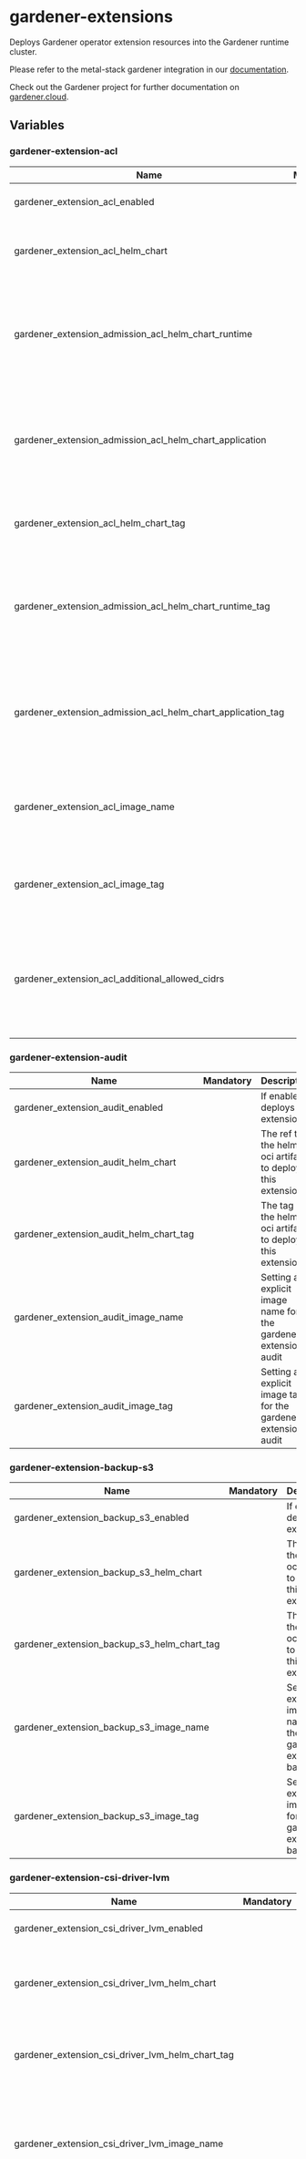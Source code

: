 # gardener-extensions

Deploys Gardener operator extension resources into the Gardener runtime cluster.

Please refer to the metal-stack gardener integration in our [documentation](https://docs.metal-stack.io/stable/overview/kubernetes/).

Check out the Gardener project for further documentation on [gardener.cloud](https://gardener.cloud/).

## Variables

### gardener-extension-acl

| Name                                                        | Mandatory | Description                                                                                             |
| ----------------------------------------------------------- | --------- | ------------------------------------------------------------------------------------------------------- |
| gardener_extension_acl_enabled                              |           | If enabled, deploys the extension                                                                       |
| gardener_extension_acl_helm_chart                           |           | The ref to the helm oci artifact to deploy this extension                                               |
| gardener_extension_admission_acl_helm_chart_runtime         |           | The ref to the helm oci artifact to deploy this extension's admission controller in the runtime cluster |
| gardener_extension_admission_acl_helm_chart_application     |           | The ref to the helm oci artifact to deploy this extension's admission controller in the virtual garden  |
| gardener_extension_acl_helm_chart_tag                       |           | The tag of the helm oci artifact to deploy this extension                                               |
| gardener_extension_admission_acl_helm_chart_runtime_tag     |           | The tag of the helm oci artifact to deploy this extension's admission controller in the runtime cluster |
| gardener_extension_admission_acl_helm_chart_application_tag |           | The tag of the helm oci artifact to deploy this extension's admission controller in the virtual garden  |
| gardener_extension_acl_image_name                           |           | Setting an explicit image name for the gardener-extension-acl                                           |
| gardener_extension_acl_image_tag                            |           | Setting an explicit image tag for the gardener-extensionacl                                             |
| gardener_extension_acl_additional_allowed_cidrs             |           | Additional allowed CIDRs to add when the extension gets enabled on a kube-apiserver                     |

### gardener-extension-audit

| Name                                    | Mandatory | Description                                                     |
| --------------------------------------- | --------- | --------------------------------------------------------------- |
| gardener_extension_audit_enabled        |           | If enabled, deploys the extension                               |
| gardener_extension_audit_helm_chart     |           | The ref to the helm oci artifact to deploy this extension       |
| gardener_extension_audit_helm_chart_tag |           | The tag of the helm oci artifact to deploy this extension       |
| gardener_extension_audit_image_name     |           | Setting an explicit image name for the gardener-extension-audit |
| gardener_extension_audit_image_tag      |           | Setting an explicit image tag for the gardener-extension-audit  |

### gardener-extension-backup-s3

| Name                                        | Mandatory | Description                                                         |
| ------------------------------------------- | --------- | ------------------------------------------------------------------- |
| gardener_extension_backup_s3_enabled        |           | If enabled, deploys the extension                                   |
| gardener_extension_backup_s3_helm_chart     |           | The ref to the helm oci artifact to deploy this extension           |
| gardener_extension_backup_s3_helm_chart_tag |           | The tag of the helm oci artifact to deploy this extension           |
| gardener_extension_backup_s3_image_name     |           | Setting an explicit image name for the gardener-extension-backup-s3 |
| gardener_extension_backup_s3_image_tag      |           | Setting an explicit image tag for the gardener-extension-backup-s3  |

### gardener-extension-csi-driver-lvm

| Name                                             | Mandatory | Description                                                              |
| ------------------------------------------------ | --------- | ------------------------------------------------------------------------ |
| gardener_extension_csi_driver_lvm_enabled        |           | If enabled, deploys the extension                                        |
| gardener_extension_csi_driver_lvm_helm_chart     |           | The ref to the helm oci artifact to deploy this extension                |
| gardener_extension_csi_driver_lvm_helm_chart_tag |           | The tag of the helm oci artifact to deploy this extension                |
| gardener_extension_csi_driver_lvm_image_name     |           | Setting an explicit image name for the gardener-extension-csi-driver-lvm |
| gardener_extension_csi_driver_lvm_image_tag      |           | Setting an explicit image tag for the gardener-extension-csi-driver-lvm  |

### gardener-extension-dns-powerdns

| Name                                                        | Mandatory | Description                                                                                                   |
| ----------------------------------------------------------- | --------- | ------------------------------------------------------------------------------------------------------------- |
| gardener_extension_dns_powerdns_enabled                     |           | If enabled, deploys the extension                                                                             |
| gardener_extension_dns_powerdns_helm_chart                  |           | The ref to the helm oci artifact to deploy this extension                                                     |
| gardener_extension_dns_powerdns_helm_chart_tag              |           | The tag of the helm oci artifact to deploy this extension                                                     |
| gardener_extension_dns_powerdns_additional_network_policies |           | Deploys additional network policies required if powerdns runs in the same cluster as the extension controller |
| gardener_extension_dns_powerdns_image_name                  |           | Setting an explicit image name for the gardener-extension-dns-powerdns                                        |
| gardener_extension_dns_powerdns_image_tag                   |           | Setting an explicit image tag for the gardener-extension-dns-powerdns                                         |

### gardener-extension-duros

| Name                                    | Mandatory | Description                                                            |
| --------------------------------------- | --------- | ---------------------------------------------------------------------- |
| gardener_extension_duros_enabled        |           | If enabled, deploys the extension                                      |
| gardener_extension_duros_helm_chart     |           | The ref to the helm oci artifact to deploy this extension              |
| gardener_extension_duros_helm_chart_tag |           | The tag of the helm oci artifact to deploy this extension              |
| gardener_extension_duros_regions_config |           | The configuration for the duros regions                                |
| gardener_extension_duros_image_name     |           | Setting an explicit image name for the gardener-extension-dns-powerdns |
| gardener_extension_duros_image_tag      |           | Setting an explicit image tag for the gardener-extension-dns-powerdns  |

### gardener-extension-networking-calico

| Name                                                           | Mandatory | Description                                                                                             |
| -------------------------------------------------------------- | --------- | ------------------------------------------------------------------------------------------------------- |
| gardener_extension_networking_calico_enabled                   |           | If enabled, deploys the extension                                                                       |
| gardener_extension_networking_calico_helm_chart                |           | The ref to the helm oci artifact to deploy this extension                                               |
| gardener_extension_admission_calico_helm_chart_runtime         |           | The ref to the helm oci artifact to deploy this extension's admission controller in the runtime cluster |
| gardener_extension_admission_calico_helm_chart_application     |           | The ref to the helm oci artifact to deploy this extension's admission controller in the virtual garden  |
| gardener_extension_networking_calico_helm_chart_tag            |           | The tag of the helm oci artifact to deploy this extension                                               |
| gardener_extension_admission_calico_helm_chart_runtime_tag     |           | The tag of the helm oci artifact to deploy this extension's admission controller in the runtime cluster |
| gardener_extension_admission_calico_helm_chart_application_tag |           | The tag of the helm oci artifact to deploy this extension's admission controller in the virtual garden  |

### gardener-extension-networking-cilium

| Name                                                           | Mandatory | Description                                                                                             |
| -------------------------------------------------------------- | --------- | ------------------------------------------------------------------------------------------------------- |
| gardener_extension_networking_cilium_enabled                   |           | If enabled, deploys the extension                                                                       |
| gardener_extension_networking_cilium_helm_chart                |           | The ref to the helm oci artifact to deploy this extension                                               |
| gardener_extension_admission_cilium_helm_chart_runtime         |           | The ref to the helm oci artifact to deploy this extension's admission controller in the runtime cluster |
| gardener_extension_admission_cilium_helm_chart_application     |           | The ref to the helm oci artifact to deploy this extension's admission controller in the virtual garden  |
| gardener_extension_networking_cilium_helm_chart_tag            |           | The tag of the helm oci artifact to deploy this extension                                               |
| gardener_extension_admission_cilium_helm_chart_runtime_tag     |           | The tag of the helm oci artifact to deploy this extension's admission controller in the runtime cluster |
| gardener_extension_admission_cilium_helm_chart_application_tag |           | The tag of the helm oci artifact to deploy this extension's admission controller in the virtual garden  |
| gardener_extension_networking_cilium_image_vector_overwrite    |           | Allows overriding the image vector for the networking cilium extension                                  |

### os-metal-extension

| Name                                       | Mandatory | Description                                               |
| ------------------------------------------ | --------- | --------------------------------------------------------- |
| gardener_extension_os_metal_enabled        |           | If enabled, deploys the extension                         |
| gardener_extension_os_metal_helm_chart     |           | The ref to the helm oci artifact to deploy this extension |
| gardener_extension_os_metal_helm_chart_tag |           | The tag of the helm oci artifact to deploy this extension |

### gardener-extension-provider-gcp

| Name                                                        | Mandatory | Description                                                                                             |
| ----------------------------------------------------------- | --------- | ------------------------------------------------------------------------------------------------------- |
| gardener_extension_provider_gcp_enabled                     |           | If enabled, deploys the extension                                                                       |
| gardener_extension_provider_gcp_helm_chart                  |           | The ref to the helm oci artifact to deploy this extension                                               |
| gardener_extension_admission_gcp_helm_chart_runtime         |           | The ref to the helm oci artifact to deploy this extension's admission controller in the runtime cluster |
| gardener_extension_admission_gcp_helm_chart_application     |           | The ref to the helm oci artifact to deploy this extension's admission controller in the virtual garden  |
| gardener_extension_provider_gcp_helm_chart_tag              |           | The tag of the helm oci artifact to deploy this extension                                               |
| gardener_extension_admission_gcp_helm_chart_runtime_tag     |           | The tag of the helm oci artifact to deploy this extension's admission controller in the runtime cluster |
| gardener_extension_admission_gcp_helm_chart_application_tag |           | The tag of the helm oci artifact to deploy this extension's admission controller in the virtual garden  |

### gardener-extension-provider-metal

| Name                                                              | Mandatory | Description                                                                                               |
| ----------------------------------------------------------------- | --------- | --------------------------------------------------------------------------------------------------------- |
| gardener_extension_provider_metal_enabled                         |           | If enabled, deploys the extension                                                                         |
| gardener_extension_provider_metal_helm_chart                      |           | The ref to the helm oci artifact to deploy this extension                                                 |
| gardener_extension_admission_metal_helm_chart_runtime             |           | The ref to the helm oci artifact to deploy this extension's admission controller in the runtime cluster   |
| gardener_extension_admission_metal_helm_chart_application         |           | The ref to the helm oci artifact to deploy this extension's admission controller in the virtual garden    |
| gardener_extension_provider_metal_helm_chart_tag                  |           | The tag of the helm oci artifact to deploy this extension                                                 |
| gardener_extension_admission_metal_helm_chart_runtime_tag         |           | The tag of the helm oci artifact to deploy this extension's admission controller in the runtime cluster   |
| gardener_extension_admission_metal_helm_chart_application_tag     |           | The tag of the helm oci artifact to deploy this extension's admission controller in the virtual garden    |
| gardener_extension_provider_metal_etcd_storage_class_name         |           | The storage class used for metal-stack shoot ETCDs                                                        |
| gardener_extension_provider_metal_etcd_backup_schedule            |           | The backup schedule for metal-stack shoot ETCDs                                                           |
| gardener_extension_provider_metal_etcd_delta_snapshot_period      |           | The delta snapshot period for metal-stack shoot ETCDs                                                     |
| gardener_extension_provider_metal_egress_destinations             |           | Sets allowed egress destinations for the `RestrictEgress` control plane feature gate of the GEPM          |
| gardener_extension_provider_metal_machine_images                  |           | Specifies the machine images that are usually the same as in the cloud profile                            |
| gardener_extension_provider_metal_duros_storage_enabled           |           | Enables the duros storage integration feature gate of the GEPM (Lightbits storage)                        |
| gardener_extension_provider_metal_duros_storage_config            |           | Configuration for the duros storage integration                                                           |
| gardener_extension_provider_metal_image_pull_policy               |           | Sets the image pull policy for components deployed through this extension controller.                     |
| gardener_extension_provider_metal_image_pull_secret               |           | Provide image pull secrets for deployed containers                                                        |
| gardener_extension_provider_metal_admission_replicas              |           | Specifies the amount of metal-admission webhook replicas                                                  |
| gardener_extension_provider_metal_admission_vpa                   |           | Enables the VPA for the metal-admission webhook                                                           |
| gardener_extension_provider_metal_firewall_internal_prefixes      |           | Configures the firewall deployment with these prefixes counted as internal prefixes (e.g. for accounting) |
| gardener_extension_provider_metal_admission_default_pods_cidr     |           | Configures the default pod CIDR of a shoot                                                                |
| gardener_extension_provider_metal_admission_default_services_cidr |           | Configures the default service CIDR of a shoot                                                            |

### shoot-cert-service

| Name                                                        | Mandatory | Description                                                                                                 |
| ----------------------------------------------------------- | --------- | ----------------------------------------------------------------------------------------------------------- |
| gardener_extension_shoot_cert_service_enabled               |           | If enabled, deploys the extension                                                                           |
| gardener_extension_shoot_cert_service_helm_chart            |           | The ref to the helm oci artifact to deploy this extension                                                   |
| gardener_extension_shoot_cert_service_helm_chart_tag        |           | The tag of the helm oci artifact to deploy this extension                                                   |
| gardener_extension_shoot_cert_service_issuer_private_key    |           | The Let's Encrypt private key used by the cert-management extension controller to setup signed certificates |
| gardener_extension_shoot_cert_service_issuer_email          |           | The issuer email used by the cert-management extension                                                      |
| gardener_extension_shoot_cert_service_issuer_server         |           | The issuer server used by the cert-management extension                                                     |
| gardener_extension_shoot_cert_service_precheck_nameservers  |           | To provide special set of nameservers to be used for prechecking DNSChallenges for an issuer                |
| gardener_extension_shoot_cert_service_shoot_issuers_enabled |           | If enabled, allows to specify issuers in the shoot clusters                                                 |
| gardener_extension_shoot_cert_service_image_name            |           | Setting an explicit image name                                                                              |
| gardener_extension_shoot_cert_service_image_tag             |           | Setting an explicit image tag                                                                               |

### shoot-dns-service

| Name                                                                      | Mandatory | Description                                                                                             |
| ------------------------------------------------------------------------- | --------- | ------------------------------------------------------------------------------------------------------- |
| gardener_extension_shoot_dns_service_enabled                              |           | If enabled, deploys the extension                                                                       |
| gardener_extension_shoot_dns_service_helm_chart                           |           | The ref to the helm oci artifact to deploy this extension                                               |
| gardener_extension_admission_shoot_dns_service_helm_chart_runtime         |           | The ref to the helm oci artifact to deploy this extension's admission controller in the runtime cluster |
| gardener_extension_admission_shoot_dns_service_helm_chart_application     |           | The ref to the helm oci artifact to deploy this extension's admission controller in the virtual garden  |
| gardener_extension_shoot_dns_service_helm_chart_tag                       |           | The tag of the helm oci artifact to deploy this extension                                               |
| gardener_extension_admission_shoot_dns_service_helm_chart_runtime_tag     |           | The tag of the helm oci artifact to deploy this extension's admission controller in the runtime cluster |
| gardener_extension_admission_shoot_dns_service_helm_chart_application_tag |           | The tag of the helm oci artifact to deploy this extension's admission controller in the virtual garden  |
| gardener_extension_shoot_dns_service_image_vector_overwrite               |           | Allows overriding the image vector for the shoot-dns-service extension                                  |
| gardener_extension_shoot_dns_service_dns_controller_manager_image_name    |           | Setting an explicit image name for the dns-controller-manager                                           |
| gardener_extension_shoot_dns_service_dns_controller_manager_image_tag     |           | Setting an explicit image tag for the dns-controller-manager                                            |
| gardener_extension_shoot_dns_service_dns_provider_replication             |           | Enable provider replication feature for the shoot-service-dns extension                                 |
